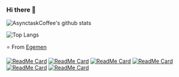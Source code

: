 ### Hi there 👋
![AsynctaskCoffee's github stats](https://github-readme-stats.vercel.app/api?username=AsynctaskCoffee&show_icons=true&hide_border=true)

![Top Langs](https://github-readme-stats.vercel.app/api/top-langs/?username=AsynctaskCoffee&layout=compact&hide_border=true)

⭐️ From [Egemen](https://github.com/AsynctaskCoffee)

[![ReadMe Card](https://github-readme-stats.vercel.app/api/pin/?username=AsynctaskCoffee&hide_border=true&repo=VideoLayout)](https://github.com/AsynctaskCoffee/VideoLayout)
[![ReadMe Card](https://github-readme-stats.vercel.app/api/pin/?username=AsynctaskCoffee&hide_border=true&repo=YoutubeFloatingVideo)](https://github.com/AsynctaskCoffee/YoutubeFloatingVideo)
[![ReadMe Card](https://github-readme-stats.vercel.app/api/pin/?username=AsynctaskCoffee&hide_border=true&repo=AndroidOfflineMapLibrary)](https://github.com/AsynctaskCoffee/AndroidOfflineMapLibrary)
[![ReadMe Card](https://github-readme-stats.vercel.app/api/pin/?username=AsynctaskCoffee&hide_border=true&repo=AndroidMVPExample)](https://github.com/AsynctaskCoffee/AndroidMVPExample)
[![ReadMe Card](https://github-readme-stats.vercel.app/api/pin/?username=AsynctaskCoffee&hide_border=true&repo=VoiceRecorder)](https://github.com/AsynctaskCoffee/VoiceRecorder)
[![ReadMe Card](https://github-readme-stats.vercel.app/api/pin/?username=AsynctaskCoffee&hide_border=true&repo=PokeApi-pokedex)](https://github.com/AsynctaskCoffee/PokeApi-pokedex)

